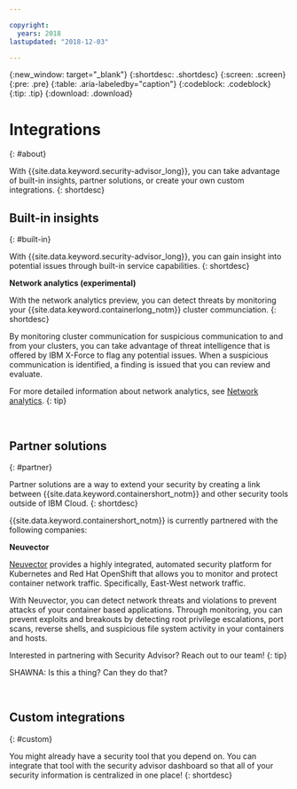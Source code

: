 ```yaml
---

copyright:
  years: 2018
lastupdated: "2018-12-03"

---
```


{:new_window: target="_blank"}
{:shortdesc: .shortdesc}
{:screen: .screen}
{:pre: .pre}
{:table: .aria-labeledby="caption"}
{:codeblock: .codeblock}
{:tip: .tip}
{:download: .download}

# Integrations
{: #about}

With {{site.data.keyword.security-advisor_long}}, you can take advantage of built-in insights, partner solutions, or create your own custom integrations.
{: shortdesc}


## Built-in insights
{: #built-in}

With {{site.data.keyword.security-advisor_long}}, you can gain insight into potential issues through built-in service capabilities.
{: shortdesc}


**Network analytics (experimental)**

With the network analytics preview, you can detect threats by monitoring your {{site.data.keyword.containerlong_notm}} cluster communciation.
{: shortdesc}

By monitoring cluster communication for suspicious communication to and from your clusters, you can take advantage of threat intelligence that is offered by IBM X-Force to flag any potential issues. When a suspicious communication is identified, a finding is issued that you can review and evaluate.

For more detailed information about network analytics, see [Network analytics](network-analytics.html).
{: tip}

</br>

## Partner solutions
{: #partner}

Partner solutions are a way to extend your security by creating a link between {{site.data.keyword.containershort_notm}} and other security tools outside of IBM Cloud.
{: shortdesc}

{{site.data.keyword.containershort_notm}} is currently partnered with the following companies:

**Neuvector**

[Neuvector](https://neuvector.com/) provides a highly integrated, automated security platform for Kubernetes and Red Hat OpenShift that allows you to monitor and protect container network traffic. Specifically, East-West network traffic.

With Neuvector, you can detect network threats and violations to prevent attacks of your container based applications. Through monitoring, you can prevent exploits and breakouts by detecting root privilege escalations, port scans, reverse shells, and suspicious file system activity in your containers and hosts.

Interested in partnering with Security Advisor? Reach out to our team!
{: tip}

SHAWNA: Is this a thing? Can they do that?

</br>

## Custom integrations
{: #custom}

You might already have a security tool that you depend on. You can integrate that tool with the security advisor dashboard so that all of your security information is centralized in one place!
{: shortdesc}



</br>
</br>

